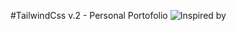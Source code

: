 #TailwindCss v.2 - Personal Portofolio
![Inspired by](https://superdevresources.com/wp-content/uploads/2020/10/Kory-PortfolioCVResume-HTML-Template.jpg)